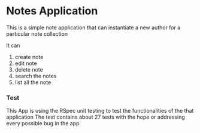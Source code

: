 # Notes Application
This is a simple note application that can instantiate a new author for a particular note collection

It can 
  1. create note
  2. edit note
  3. delete note
  4. search the notes 
  5. list all the note
  
  
### Test
This App is using the RSpec unit testing to test the functionalities of the that application
The test contains about 27 tests with the hope or addressing every possible bug in the app

